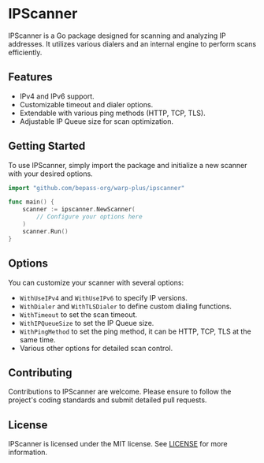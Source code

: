 # IPScanner

IPScanner is a Go package designed for scanning and analyzing IP addresses. It utilizes various dialers and an internal engine to perform scans efficiently.

## Features
- IPv4 and IPv6 support.
- Customizable timeout and dialer options.
- Extendable with various ping methods (HTTP, TCP, TLS).
- Adjustable IP Queue size for scan optimization.

## Getting Started
To use IPScanner, simply import the package and initialize a new scanner with your desired options.

```go
import "github.com/bepass-org/warp-plus/ipscanner"

func main() {
    scanner := ipscanner.NewScanner(
        // Configure your options here
    )
    scanner.Run()
}
```

## Options
You can customize your scanner with several options:
- `WithUseIPv4` and `WithUseIPv6` to specify IP versions.
- `WithDialer` and `WithTLSDialer` to define custom dialing functions.
- `WithTimeout` to set the scan timeout.
- `WithIPQueueSize` to set the IP Queue size.
- `WithPingMethod` to set the ping method, it can be HTTP, TCP, TLS at the same time.
- Various other options for detailed scan control.

## Contributing
Contributions to IPScanner are welcome. Please ensure to follow the project's coding standards and submit detailed pull requests.

## License
IPScanner is licensed under the MIT license. See [LICENSE](LICENSE) for more information.
